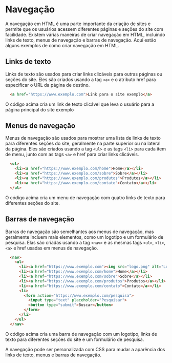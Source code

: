 # Navegação

A navegação em HTML é uma parte importante da criação de sites e permite que os usuários acessem diferentes páginas e seções do site com facilidade. Existem várias maneiras de criar navegação em HTML, incluindo links de texto, menus de navegação e barras de navegação. Aqui estão alguns exemplos de como criar navegação em HTML.

## Links de texto

Links de texto são usados para criar links clicáveis para outras páginas ou seções do site. Eles são criados usando a tag `<a>` e o atributo href para especificar o URL da página de destino.

```html
  <a href="https://www.exemplo.com">Link para o site exemplo</a>
```

O código acima cria um link de texto clicável que leva o usuário para a página principal do site exemplo

## Menus de navegação

Menus de navegação são usados para mostrar uma lista de links de texto para diferentes seções do site, geralmente na parte superior ou na lateral da página. Eles são criados usando a tag `<ul>` e as tags `<li>` para cada item de menu, junto com as tags `<a>` e href para criar links clicáveis.

```html
  <ul>
    <li><a href="https://www.exemplo.com/home">Home</a></li>
    <li><a href="https://www.exemplo.com/sobre">Sobre</a></li>
    <li><a href="https://www.exemplo.com/produtos">Produtos</a></li>
    <li><a href="https://www.exemplo.com/contato">Contato</a></li>
  </ul>
```

O código acima cria um menu de navegação com quatro links de texto para diferentes seções do site.

## Barras de navegação

Barras de navegação são semelhantes aos menus de navegação, mas geralmente incluem mais elementos, como um logotipo e um formulário de pesquisa. Elas são criadas usando a tag `<nav>` e as mesmas tags `<ul>`, `<li>`, `<a>` e href usadas em menus de navegação.

```html
  <nav>
    <ul>
      <li><a href="https://www.exemplo.com"><img src="logo.png" alt="Logo"></a></li>
      <li><a href="https://www.exemplo.com/home">Home</a></li>
      <li><a href="https://www.exemplo.com/sobre">Sobre</a></li>
      <li><a href="https://www.exemplo.com/produtos">Produtos</a></li>
      <li><a href="https://www.exemplo.com/contato">Contato</a></li>
      <li>
        <form action="https://www.exemplo.com/pesquisa">
          <input type="text" placeholder="Pesquisar">
          <button type="submit">Buscar</button>
        </form>
      </li>
    </ul>
  </nav>
```

O código acima cria uma barra de navegação com um logotipo, links de texto para diferentes seções do site e um formulário de pesquisa.

A navegação pode ser personalizada com CSS para mudar a aparência dos links de texto, menus e barras de navegação.
